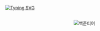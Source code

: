 [![Typing SVG](https://readme-typing-svg.demolab.com?font=Fira+Code&pause=1000&color=6495ED&width=435&lines=Hi+I'm+Taehun+Kim+%E2%98%BA%EF%B8%8F)](https://git.io/typing-svg)

<br>
<!-- 백준 티어표 (v2.0) -->
<div align="center">
    <img src="http://mazassumnida.wtf/api/v2/generate_badge?boj=xo0102" alt="백준티어" />
</div>
<br>
<!--
**xo0102/xo0102** is a ✨ _special_ ✨ repository because its `README.md` (this file) appears on your GitHub profile.

Here are some ideas to get you started:

- 🔭 I’m currently working on ...
- 🌱 I’m currently learning ...
- 👯 I’m looking to collaborate on ...
- 🤔 I’m looking for help with ...
- 💬 Ask me about ...
- 📫 How to reach me: ...
- 😄 Pronouns: ...
- ⚡ Fun fact: ...
-->
